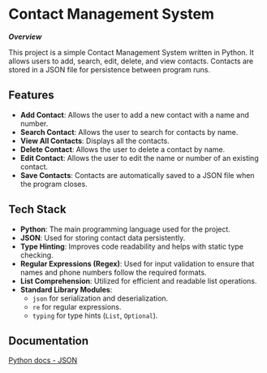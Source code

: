 
# Contact Management System

**_Overview_**

This project is a simple Contact Management System written in Python. It allows users to add, search, edit, delete, and view contacts. Contacts are stored in a JSON file for persistence between program runs.


## Features

- **Add Contact**: Allows the user to add a new contact with a name and number.
- **Search Contact**: Allows the user to search for contacts by name.
- **View All Contacts**: Displays all the contacts.
- **Delete Contact**: Allows the user to delete a contact by name.
- **Edit Contact**: Allows the user to edit the name or number of an existing contact.
- **Save Contacts**: Contacts are automatically saved to a JSON file when the program closes.



## Tech Stack

- **Python**: The main programming language used for the project.
- **JSON**: Used for storing contact data persistently.
- **Type Hinting**: Improves code readability and helps with static type checking.
- **Regular Expressions (Regex)**: Used for input validation to ensure that names and phone numbers follow the required formats.
- **List Comprehension**: Utilized for efficient and readable list operations.
- **Standard Library Modules**: 
  - `json` for serialization and deserialization.
  - `re` for regular expressions.
  - `typing` for type hints (`List`, `Optional`).


## Documentation

[Python docs - JSON](https://docs.python.org/3/library/json.html)

